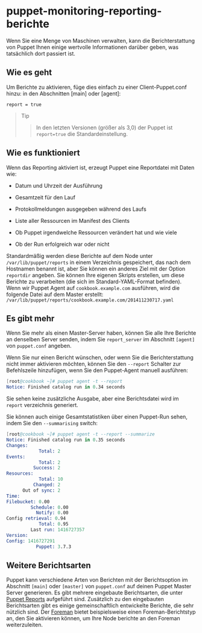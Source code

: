 # puppet-monitoring-reporting-berichte

Wenn Sie eine Menge von Maschinen verwalten, kann die Berichterstattung von Puppet Ihnen einige wertvolle Informationen darüber geben, was tatsächlich dort passiert ist.

## Wie es geht

Um Berichte zu aktivieren, füge dies einfach zu einer Client-Puppet.conf hinzu: in den Abschnitten [main] oder [agent]:

`report = true`

> Tip
>> In den letzten Versionen (größer als 3,0) der Puppet ist `report=true` die Standardeinstellung.

## Wie es funktioniert

Wenn das Reporting aktiviert ist, erzeugt Puppet eine Reportdatei mit Daten wie:

* Datum und Uhrzeit der Ausführung

* Gesamtzeit für den Lauf

* Protokollmeldungen ausgegeben während des Laufs

* Liste aller Ressourcen im Manifest des Clients

* Ob Puppet irgendwelche Ressourcen verändert hat und wie viele

* Ob der Run erfolgreich war oder nicht

Standardmäßig werden diese Berichte auf dem Node unter `/var/lib/puppet/reports` in einem Verzeichnis gespeichert, das nach dem Hostnamen benannt ist, aber Sie können ein anderes Ziel mit der Option `reportdir` angeben. Sie können Ihre eigenen Skripts erstellen, um diese Berichte zu verarbeiten (die sich im Standard-YAML-Format befinden). Wenn wir Puppet Agent auf `cookbook.example.com` ausführen, wird die folgende Datei auf dem Master erstellt:
`/var/lib/puppet/reports/cookbook.example.com/201411230717.yaml`

## Es gibt mehr

Wenn Sie mehr als einen Master-Server haben, können Sie alle Ihre Berichte an denselben Server senden, indem Sie `report_server` im Abschnitt `[agent]` von `puppet.conf` angeben.

Wenn Sie nur einen Bericht wünschen, oder wenn Sie die Berichterstattung nicht immer aktivieren möchten, können Sie den `--report` Schalter zur Befehlszeile hinzufügen, wenn Sie den Puppet-Agent manuell ausführen:

```s
[root@cookbook ~]# puppet agent -t --report
Notice: Finished catalog run in 0.34 seconds
```

Sie sehen keine zusätzliche Ausgabe, aber eine Berichtsdatei wird im `report` verzeichnis generiert.

Sie können auch einige Gesamtstatistiken über einen Puppet-Run sehen, indem Sie den `--summarising` switch:

```s
[root@cookbook ~]# puppet agent -t --report --summarize
Notice: Finished catalog run in 0.35 seconds
Changes:
            Total: 2
Events:
            Total: 2
          Success: 2
Resources:
            Total: 10
          Changed: 2
      Out of sync: 2
Time:
Filebucket: 0.00
         Schedule: 0.00
           Notify: 0.00
Config retrieval: 0.94
            Total: 0.95
         Last run: 1416727357
Version:
Config: 1416727291
           Puppet: 3.7.3

```

## Weitere Berichtsarten

Puppet kann verschiedene Arten von Berichten mit der Berichtsoption im Abschnitt `[main]` oder `[master]` von `puppet.conf` auf deinen Puppet Master Server generieren. Es gibt mehrere eingebaute Berichtsarten, die unter [Puppet Reports](https://docs.puppetlabs.com/references/latest/report.html) aufgeführt sind. Zusätzlich zu den eingebauten Berichtsarten gibt es einige gemeinschaftlich entwickelte Berichte, die sehr nützlich sind. Der [Foreman](http://theforeman.org) bietet beispielsweise einen Foreman-Berichtstyp an, den Sie aktivieren können, um Ihre Node berichte an den Foreman weiterzuleiten.
